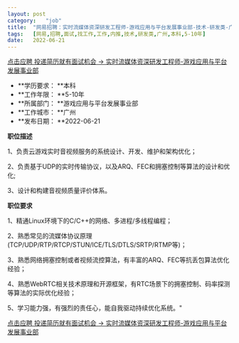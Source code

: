 ```yaml
---
layout:	post
category:	"job"
title:	"网易招聘：实时流媒体资深研发工程师-游戏应用与平台发展事业部-技术-研发类-广州本科5-10年"
tags:	[网易,招聘,面试,找工作,工作,内推,技术,研发类,广州,本科,5-10年]
date:	2022-06-21
---
```


[点击应聘 投递简历就有面试机会 ->  实时流媒体资深研发工程师-游戏应用与平台发展事业部](http://mobile.bole.netease.com/bole/boleDetail?id=37430&employeeId=346f03c3cda5f04c&key=all)



- **学历要求： **本科
- **工作年限： **5-10年
- **所属部门： **游戏应用与平台发展事业部
- **工作城市： **广州
- **发布日期： **2022-06-21



**职位描述**

1、负责云游戏实时音视频服务的系统设计、开发、维护和架构优化；

2、负责基于UDP的实时传输协议，以及ARQ、FEC和拥塞控制等算法的设计和优化; 

3、设计和构建音视频质量评价体系。





**职位要求**

1、精通Linux环境下的C/C++的网络、多进程/多线程编程；

2、熟悉常见的流媒体协议原理 (TCP/UDP/RTP/RTCP/STUN/ICE/TLS/DTLS/SRTP/RTMP等)；

3、熟悉网络拥塞控制或者视频流控算法，有丰富的ARQ、FEC等抗丢包算法优化经验；

4、熟悉WebRTC相关技术原理和开源框架，有RTC场景下的拥塞控制、码率探测等算法的实际优化经验；

5、学习能力强，有强烈的责任心，能自我驱动持续优化系统。"



[点击应聘 投递简历就有面试机会 ->  实时流媒体资深研发工程师-游戏应用与平台发展事业部](http://mobile.bole.netease.com/bole/boleDetail?id=37430&employeeId=346f03c3cda5f04c&key=all)